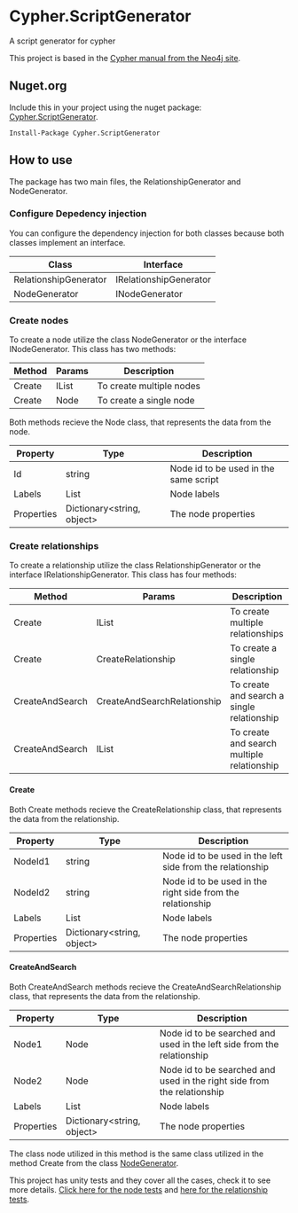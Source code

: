 # Cypher.ScriptGenerator
A script generator for cypher

This project is based in the [Cypher manual from the Neo4j site](https://neo4j.com/docs/cypher-manual/3.5/).

## Nuget.org
Include this in your project using the nuget package: [Cypher.ScriptGenerator](https://www.nuget.org/packages/Cypher.ScriptGenerator/).

```
Install-Package Cypher.ScriptGenerator
```

## How to use

The package has two main files, the RelationshipGenerator and NodeGenerator.

### Configure Depedency injection

You can configure the dependency injection for both classes because both classes implement an interface.

| Class                  | Interface              |
|------------------------|------------------------|
| RelationshipGenerator  | IRelationshipGenerator |
| NodeGenerator          | INodeGenerator         |

### Create nodes

To create a node utilize the class NodeGenerator or the interface INodeGenerator. This class has two methods:

| Method | Params      | Description |
|--------|-------------|-------------|
| Create | IList<Node> | To create multiple nodes |
| Create | Node        | To create a single node |


Both methods recieve the Node class, that represents the data from the node.

| Property   | Type                       |Description|
|------------|----------------------------|-----------|
| Id         | string                     |Node id to be used in the same script|
| Labels     | List<string>               |Node labels|
| Properties | Dictionary<string, object> |The node properties|

### Create relationships

To create a relationship utilize the class RelationshipGenerator or the interface IRelationshipGenerator. This class has four methods:

| Method          | Params                             | Description |
|-----------------|------------------------------------|-------------|
| Create          | IList<CreateRelationship>          | To create multiple relationships |
| Create          | CreateRelationship                 | To create a single relationship |
| CreateAndSearch | CreateAndSearchRelationship        | To create and search a single relationship |
| CreateAndSearch | IList<CreateAndSearchRelationship> | To create and search multiple relationship |

#### Create

Both Create methods recieve the CreateRelationship class, that represents the data from the relationship.

| Property   | Type                       |Description|
|------------|----------------------------|-----------|
| NodeId1    | string                     |Node id to be used in the left side from the relationship|
| NodeId2    | string                     |Node id to be used in the right side from the relationship|
| Labels     | List<string>               |Node labels|
| Properties | Dictionary<string, object> |The node properties|

#### CreateAndSearch

Both CreateAndSearch methods recieve the CreateAndSearchRelationship class, that represents the data from the relationship.

| Property   | Type                       |Description|
|------------|----------------------------|-----------|
| Node1      | Node                       |Node id to be searched and used in the left side from the relationship|
| Node2      | Node                       |Node id to be searched and used in the right side from the relationship|
| Labels     | List<string>               |Node labels|
| Properties | Dictionary<string, object> |The node properties|
The class node utilized in this method is the same class utilized in the method Create from the class [NodeGenerator](#create-nodes).

This project has unity tests and they cover all the cases, check it to see more details. [Click here for the node tests](https://github.com/IgorRozani/Cypher.ScriptGenerator/blob/master/Cypher.ScriptGenerator.Test/Generators/NodeGeneratorTest.cs) and [here for the relationship tests](https://github.com/IgorRozani/Cypher.ScriptGenerator/blob/master/Cypher.ScriptGenerator.Test/Generators/RelationshipGeneratorTest.cs).
